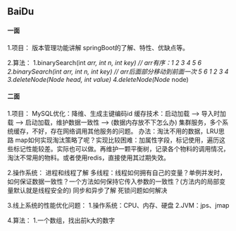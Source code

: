 ## BaiDu
#### 一面
1.项目：
	版本管理功能讲解
	springBoot的了解、特性、优缺点等。
	
2.算法：
	1.binarySearch(int *arr, int n, int key)  // arr有序：1 2 3 4 5 6
	2.binarySearch(int *arr, int n, int key)  // arr后面部分移动到前面一次 5 6 1 2 3 4
	3.deleteNode(Node* head, int value)
	4.deleteNode(Node* node)

#### 二面
1.项目：
	MySQL优化：降维、生成主键编码id
	缓存技术：启动加载 --> 导入时加载 --> 启动加载，维护数据一致性 --> (数据内存放不下怎么办) 集群服务，多个系统缓存，不好，存在网络调用其他服务的问题。
	办法：淘汰不用的数据，LRU思路
	map如何实现淘汰策略了呢？实现比较困难：加属性字段，标记使用，遍历这些标记性能较差。实际也可以做。再维护一颗平衡树，记录各个物料的调用情况，淘汰不常用的物料。或者使用redis，直接使用其过期失效。
	
2.操作系统：
	进程和线程了解
	多线程：线程如何拥有自己的变量？单例并发时，如何保证数据一致性？一个方法如何保持它传入参数的一致性？(方法内的局部变量默认就是线程安全的)
	同步和异步了解
	死锁问题如何解决
	
3.线上系统的性能优化问题：
	1.操作系统：CPU、内存、硬盘
	2.JVM：jps、jmap

4.算法：
	1.一个数组，找出前k大的数字